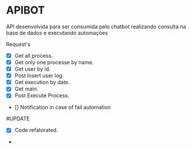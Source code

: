# APIBOT
API desenvolvida para ser consumida pelo chatbot realizando consulta na base de dados e executando automações

Request's
- [x] Get all process.
- [x] Get only one processe by name.
- [x] Get user by id.
- [x] Post Insert user log.
- [x] Get execution by date.
- [x] Get main.
- [x] Post Execute Process.
- [] Notification in case of fail automation

#UPDATE

- [X] Code refatorated.
- 